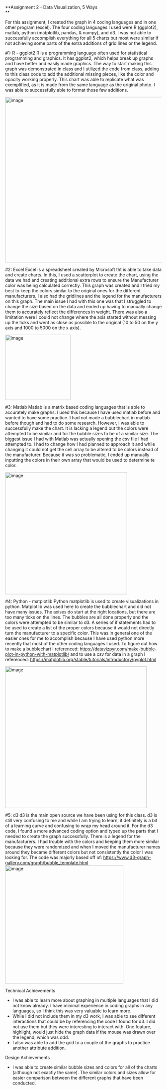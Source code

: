 **Assignment 2 - Data Visualization, 5 Ways  
**

For this assignment, I created the graph in 4 coding languages and in one other program (excel). The four coding languages I used were R (ggplot2), matlab, python (matplotlib, pandas, & numpy), and d3. I was not able to successfully accomplish everything for all 5 charts but most were similar if not achieving some parts of the extra additions of grid lines or the legend. 

#1: R - ggplot2 
R is a programming language often used for statistical programming and graphics. It has ggplot2, which helps break up graphs and have better and easily made graphics. The way to start making this graph was demonstrated in class and I utilized the code from class, adding to this class code to add the additional missing pieces, like the color and opacity working properly. This chart was able to replicate what was exemplified, as it is made from the same language as the original photo. I was able to successfully able to format those few additions. 

<img width="532" alt="image" src="https://user-images.githubusercontent.com/70589029/151754158-3ab2f7e2-6d93-4897-b51c-f2079075c1ea.png">

#2: Excel 
Excel is a spreadsheet created by Microsoft tht is able to take data and create charts. In this, I used a scatterplot to create the chart, using the data we had and creating additional extra rows to ensure the Manufacturer color was being calculated correctly. This graph was created and I tried my best to keep the colors similar to the original ones for the different manufacturers. I also had the gridlines and the legend for the manufacturers on this graph. The main issue I had with this one was that I struggled to change the size based on the data and ended up having to manually change them to accurately reflect the differences in weight. There was also a limitation were I could not change where the axis started without messing up the ticks and went as close as possible to the original (10 to 50 on the y axis and 1000 to 5000 on the x axis). 

<img width="210" alt="image" src="https://user-images.githubusercontent.com/70589029/151754718-1f69830a-3585-465e-8a33-5aa589a7eedc.png">

#3: Matlab
Matlab is a matrix based coding languages that is able to accurately make graphs. I used this because I have used matlab before and wanted to have some practice. I had not made a bubblechart in matlab before though and had to do some research. However, I was able to successfully make the chart. It is lacking a legend but the colors were attempted to be similar and for the bubble sizes to be of a similar size. The biggest issue I had with Matlab was actually opening the csv file I had attempted to. I had to change how I had planned to approach it and while changing it could not get the cell array to be altered to be colors instead of the manufacturer. Because it was so problematic, I ended up manually inputting the colors in their own array that would be used to determine te color. 

<img width="392" alt="image" src="https://user-images.githubusercontent.com/70589029/151757939-ad618a5a-aed0-4d36-a7d1-9bcff7d797dd.png">

#4: Python - matplotlib
Python matplotlib is used to create visualizations in python. Matplotlib was used here to create the bubblechart and did not have many issues. The axises do start at the right locations, but there are too many ticks on the lines. The bubbles are all done properly and the colors were attempted to be similar to d3. A series of if statements had to be used to create a list of the proper colors because it would not directly turn the manufacturer to a specific color. This was in general one of the easier ones for me to accomplish because I have used python more recently that most of the other coding languages I used. To figure out how to make a bubblechart I referenced: https://datavizpyr.com/make-bubble-plot-in-python-with-matplotlib/ and to use a csv for data in a graph I referenced: https://matplotlib.org/stable/tutorials/introductory/pyplot.html

<img width="455" alt="image" src="https://user-images.githubusercontent.com/70589029/151757139-552e229d-b4e4-4712-aafe-8dd7cdcb7ce2.png">


#5: d3 
d3 is the main open source we have been using for this class. d3 is still very confusing to me and while I am trying to learn, it definitely is a bit of a learning curve and confusing to wrap my head around it. For the d3 code, I found a more advanced coding option and typed up the parts that I needed to create the graph successfully. There is a legend for the manufacturers. I had trouble with the colors and keeping them more similar because they were randomized and when I moved the manufacturer names around they became different colors but not consistently the color I was looking for. The code was majorly based off of: https://www.d3-graph-gallery.com/graph/bubble_template.html
<img width="380" alt="image" src="https://user-images.githubusercontent.com/70589029/151759230-c278269f-7b55-4386-9ca4-2210597fc839.png">


Technical Achievements
- I was able to learn more about graphing in multiple languages that I did not know already. I have minimal experience in coding graphs in any languages, so I think this was very valuable to learn more. 
- While I did not include them in my d3 work, I was able to see different interactions that could be by referencing the code I found for d3. I did not use them but they were interesting to interact with. One feature, highlight, would just hide the graph data if the mouse was drawn over the legend, which was odd. 
- I also was able to add the grid to a couple of the graphs to practice another attribute addition. 

Design Achievements
- I was able to create similar bubble sizes and colors for all of the charts (although not exactly the same). The similar colors and sizes allow for easier comparison between the different graphs that have been conducted. 

